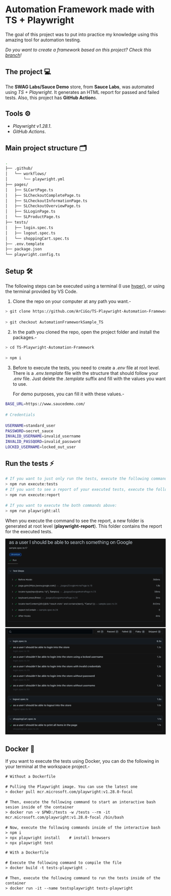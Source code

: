 # Automation Framework made with TS + Playwright

The goal of this project was to put into practice my knowledge using this amazing tool for automation testing.

*Do you want to create a framework based on this project? Check this [branch](https://github.com/ArCiGo/TS-Playwright-Automation-Framework/tree/master)!*

## The project 💻

The **SWAG Labs/Sauce Demo** store, from **Sauce Labs**, was automated using *TS + Playwright*. It generates an HTML report for passed and failed tests. Also, this project has **GitHub Action**s.

## Tools ⚙️

* *Playwright v1.28.1*.
* *GitHub Actions*.

## Main project structure 🗂️

```bash
.
├── .github/
│   └── workflows/
│       └── playwright.yml
├── pages/
│   ├── SLCartPage.ts
│   ├── SLCheckoutCompletePage.ts
│   ├── SLCheckoutInformationPage.ts
│   ├── SLCheckoutOverviewPage.ts
│   ├── SLLoginPage.ts
│   └── SLProductPage.ts
├── tests/
│   ├── login.spec.ts
│   ├── logout.spec.ts
│   └── shoppingCart.spec.ts
├── .env.template
├── package.json
└── playwright.config.ts
```

## Setup 🛠️

The following steps can be executed using a terminal (I use [hyper](https://hyper.is/)), or using the terminal provided by VS Code.

1. Clone the repo on your computer at any path you want.-

```bash
> git clone https://github.com/ArCiGo/TS-Playwright-Automation-Framework.git

> git checkout AutomationFrameworkSample_TS
```

2. In the path you cloned the repo, open the project folder and install the packages.-

```bash
> cd TS-Playwright-Automation-Framework

> npm i
```

3. Before to execute the tests, you need to create a *.env* file at root level. There is a *.env.template* file with the structure that should follow your *.env* file. Just delete the *.template* suffix and fill with the values you want to use.

    For demo purposes, you can fill it with these values.-

```bash
BASE_URL=https://www.saucedemo.com/

# Credentials

USERNAME=standard_user
PASSWORD=secret_sauce
INVALID_USERNAME=invalid_username
INVALID_PASSQORD=invalid_password
LOCKED_USERNAME=locked_out_user
```

## Run the tests ⚡

```bash
# If you want to just only run the tests, execute the following command:
> npm run execute:tests
# If you want to see a report of your executed tests, execute the following command:
> npm run execute:report

# If you want to execute the both commands above:
> npm run playwright:all
```

When you execute the command to see the report, a new folder is generated at root level (**playwright-report**). This folder contains the report for the executed tests.

![UI Report Sample](./Image01.png)
![UI Report Sample](./Image02.png)

## Docker 🐋

If you want to execute the tests using Docker, you can do the following in your terminal at the workspace project.-

```shell
# Without a Dockerfile

# Pulling the Playwright image. You can use the latest one
> docker pull mcr.microsoft.com/playwright:v1.28.0-focal

# Then, execute the following command to start an interactive bash sesion inside of the container 
> docker run -v $PWD:/tests -w /tests --rm -it mcr.microsoft.com/playwright:v1.28.0-focal /bin/bash

# Now, execute the following commands inside of the interactive bash
> npm i
> npx playwright install    # install browsers
> npx playwright test
```

```shell
# With a Dockerfile

# Execute the following command to compile the file
> docker build -t tests-playwright .

# Then, execute the following command to run the tests inside of the container
> docker run -it --name testsplaywright tests-playwright
```